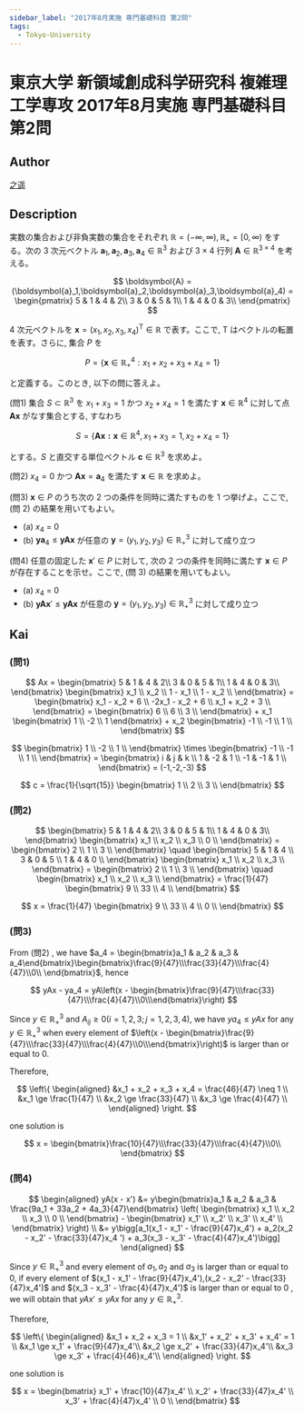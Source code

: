 ```yaml
---
sidebar_label: "2017年8月実施 専門基礎科目 第2問"
tags:
  - Tokyo-University
---
```

# 東京大学 新領域創成科学研究科 複雑理工学専攻 2017年8月実施 専門基礎科目 第2問


## **Author**
[之遥](https://www.zhihu.com/people/zhao-yue-70-84)

## **Description**
実数の集合および非負実数の集合をそれぞれ $\mathbb{R} = (-\infty,\infty) ,\mathbb{R}_{+} = [0,\infty)$ をする。次の $3$ 次元ベクトル $\boldsymbol{a}_1,\boldsymbol{a}_2,\boldsymbol{a}_3,\boldsymbol{a}_4 \in \mathbb{R}^3$ および $3 \times 4$ 行列 $\boldsymbol{A} \in \mathbb{R}^{3 \times 4}$ を考える。

$$
\boldsymbol{A} = (\boldsymbol{a}_1,\boldsymbol{a}_2,\boldsymbol{a}_3,\boldsymbol{a}_4) = 
\begin{pmatrix}
5 & 1 & 4 & 2\\
3 & 0 & 5 & 1\\
1 & 4 & 0 & 3\\
\end{pmatrix}
$$

$4$ 次元ベクトルを $\boldsymbol{x} = (x_1,x_2,x_3,x_4)^{\mathrm{T}} \in \mathbb{R}$ で表す。ここで, $\mathrm{T}$ はベクトルの転置を表す。さらに, 集合 $P$ を

$$
P = \{\boldsymbol{x} \in \mathbb{R}_{+}^4 :x_1 + x_2 + x_3 + x_4 = 1\}
$$

と定義する。このとき, 以下の問に答えよ。

(問1) 集合 $S \subset \mathbb{R}^3$ を $x_1 + x_3 = 1$ かつ $x_2 + x_4 = 1$ を満たす $\boldsymbol{x} \in \mathbb{R}^4$ に対して点 $\boldsymbol{Ax}$ がなす集合とする, すなわち

$$
S = \{\boldsymbol{Ax :x} \in \mathbb{R}^4,x_1 + x_3 = 1,x_2 + x_4 = 1\}
$$

とする。$S$ と直交する単位ベクトル $\boldsymbol{c} \in \mathbb{R}^3$ を求めよ。

(問2) $x_4 = 0$ かつ $\boldsymbol{Ax} = \boldsymbol{a}_4$ を満たす $\boldsymbol{x} \in \mathbb{R}$ を求めよ。

(問3) $\boldsymbol{x} \in P$ のうち次の $2$ つの条件を同時に満たすものを $1$ つ挙げよ。ここで, (問 2) の結果を用いてもよい。

- (a) $x_4$ = 0
- (b) $\boldsymbol{ya}_4 \le \boldsymbol{yAx}$ が任意の $\boldsymbol{y} = (y_1,y_2,y_3) \in \mathbb{R}_{+}^3$ に対して成り立つ

(問4) 任意の固定した $\boldsymbol{x}' \in P$ に対して, 次の $2$ つの条件を同時に満たす $\boldsymbol{x} \in P$ が存在することを示せ。ここで, (問 3) の結果を用いてもよい。

- (a) $x_4$ = 0
- (b) $\boldsymbol{yAx}' \le \boldsymbol{yAx}$ が任意の $\boldsymbol{y} = (y_1,y_2,y_3) \in \mathbb{R}_{+}^3$ に対して成り立つ


## **Kai**
### (問1)

$$
Ax =  
\begin{bmatrix}
5 & 1 & 4 & 2\\
3 & 0 & 5 & 1\\
1 & 4 & 0 & 3\\
\end{bmatrix}
\begin{bmatrix}
x_1 \\ x_2 \\ 1 - x_1 \\ 1 - x_2 \\
\end{bmatrix} =
\begin{bmatrix}
x_1 - x_2 + 6 \\ -2x_1 - x_2 + 6 \\ x_1 + x_2 + 3 \\
\end{bmatrix} = 
\begin{bmatrix}
6 \\ 6 \\ 3 \\
\end{bmatrix} + x_1
\begin{bmatrix}
1 \\ -2 \\ 1
\end{bmatrix} + x_2
\begin{bmatrix}
-1 \\ -1 \\ 1 \\
\end{bmatrix}
$$

$$
\begin{bmatrix}
1 \\ -2 \\ 1 \\
\end{bmatrix} \times
\begin{bmatrix}
-1 \\ -1 \\ 1 \\
\end{bmatrix} = 
\begin{bmatrix}
i & j & k \\
1 & -2 & 1 \\
-1 & -1 & 1 \\
\end{bmatrix} = (-1,-2,-3)
$$

$$
c = \frac{1}{\sqrt{15}}
\begin{bmatrix}
1 \\ 2 \\ 3 \\
\end{bmatrix}
$$

### (問2)

$$
\begin{bmatrix}
5 & 1 & 4 & 2\\
3 & 0 & 5 & 1\\
1 & 4 & 0 & 3\\
\end{bmatrix}
\begin{bmatrix}
x_1 \\ x_2 \\ x_3 \\ 0 \\
\end{bmatrix} = 
\begin{bmatrix}
2 \\ 1 \\ 3 \\
\end{bmatrix} \quad
\begin{bmatrix}
5 & 1 & 4 \\
3 & 0 & 5 \\
1 & 4 & 0 \\
\end{bmatrix}
\begin{bmatrix}
x_1 \\ x_2 \\ x_3 \\
\end{bmatrix} = 
\begin{bmatrix}
2 \\ 1 \\ 3 \\
\end{bmatrix} \quad
\begin{bmatrix}
x_1 \\ x_2 \\ x_3 \\
\end{bmatrix} = 
\frac{1}{47}
\begin{bmatrix}
9 \\ 33 \\ 4 \\
\end{bmatrix}
$$

$$
x = \frac{1}{47}
\begin{bmatrix}
9 \\ 33 \\ 4 \\ 0 \\
\end{bmatrix}
$$

### (問3)
From (問2) , we have $a_4 = \begin{bmatrix}a_1 & a_2 & a_3 & a_4\end{bmatrix}\begin{bmatrix}\frac{9}{47}\\\frac{33}{47}\\\frac{4}{47}\\0\\ \end{bmatrix}$, hence

$$
yAx - ya_4 = yA\left(x - \begin{bmatrix}\frac{9}{47}\\\frac{33}{47}\\\frac{4}{47}\\0\\\end{bmatrix}\right)
$$

Since $y \in \mathbb{R}_{+}^3$ and $A_{ij} \ge 0(i = 1,2,3;j = 1,2,3,4)$, we have $ya_4 \le yAx$ for any $y \in \mathbb{R}_{+}^3$ when every element of $\left(x - \begin{bmatrix}\frac{9}{47}\\\frac{33}{47}\\\frac{4}{47}\\0\\\end{bmatrix}\right)$ is larger than or equal to $0$.

Therefore, 

$$
\left\{
\begin{aligned}
&x_1 + x_2 + x_3 + x_4 = \frac{46}{47} \neq 1 \\
&x_1 \ge \frac{1}{47} \\
&x_2 \ge \frac{33}{47} \\
&x_3 \ge \frac{4}{47} \\
\end{aligned}
\right. 
$$

one solution is 

$$
x = \begin{bmatrix}\frac{10}{47}\\\frac{33}{47}\\\frac{4}{47}\\0\\ \end{bmatrix}
$$

### (問4)

$$
\begin{aligned}
yA(x - x') &= y\begin{bmatrix}a_1 & a_2 & a_3 & \frac{9a_1 + 33a_2 + 4a_3}{47}\end{bmatrix}
\left(
\begin{bmatrix}
x_1 \\ x_2 \\ x_3 \\ 0 \\
\end{bmatrix} - 
\begin{bmatrix}
x_1' \\ x_2' \\ x_3' \\ x_4' \\
\end{bmatrix}
\right) \\
&= y\bigg[a_1(x_1 - x_1' - \frac{9}{47}x_4') + a_2(x_2 - x_2' - \frac{33}{47}x_4
') + a_3(x_3 - x_3' - \frac{4}{47}x_4')\bigg]
\end{aligned}
$$

Since $y \in \mathbb{R}_{+}^3$ and every element of $a_1,a_2$ and $a_3$ is larger than or equal to $0$, if every element of $(x_1 - x_1' - \frac{9}{47}x_4'),(x_2 - x_2' - \frac{33}{47}x_4')$ and $(x_3 - x_3' - \frac{4}{47}x_4')$ is larger than or equal to $0$ , we will obtain that $yAx' \le yAx$ for any $y \in \mathbb{R}_{+}^3$.

Therefore,

$$
\left\{
\begin{aligned}
&x_1 + x_2 + x_3 = 1 \\
&x_1' + x_2' + x_3' + x_4' = 1 \\
&x_1 \ge x_1' + \frac{9}{47}x_4'\\
&x_2 \ge x_2' + \frac{33}{47}x_4'\\
&x_3 \ge x_3' + \frac{4}{46}x_4'\\
\end{aligned}
\right. 
$$

one solution is 

$$
x = 
\begin{bmatrix}
x_1' + \frac{10}{47}x_4' \\
x_2' + \frac{33}{47}x_4' \\
x_3' + \frac{4}{47}x_4' \\
0 \\
\end{bmatrix}
$$
